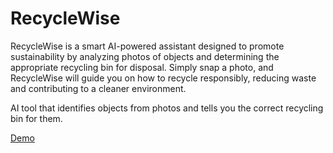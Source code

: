 # RecycleWise

RecycleWise is a smart AI-powered assistant designed to promote sustainability by analyzing photos of objects and determining the appropriate recycling bin for disposal. Simply snap a photo, and RecycleWise will guide you on how to recycle responsibly, reducing waste and contributing to a cleaner environment.

AI tool that identifies objects from photos and tells you the correct recycling bin for them.

[Demo](https://youtu.be/RJPSenszLIQ)
